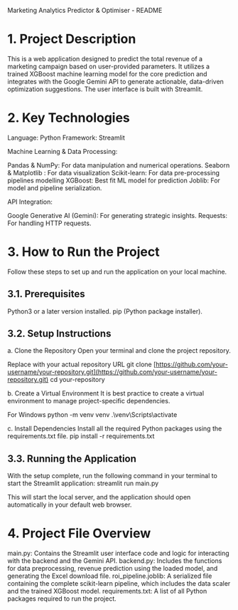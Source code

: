 Marketing Analytics Predictor & Optimiser - README

# 1. Project Description
This is a web application designed to predict the total revenue of a marketing campaign based on user-provided parameters. It utilizes a trained XGBoost machine learning model for the core prediction and integrates with the Google Gemini API to generate actionable, data-driven optimization suggestions. The user interface is built with Streamlit.

# 2. Key Technologies

Language: Python
Framework: Streamlit

Machine Learning & Data Processing:

Pandas & NumPy: For data manipulation and numerical operations.
Seaborn & Matplotlib : For data visualization
Scikit-learn: For data pre-processing pipelines modelling
XGBoost: Best fit ML model for prediction
Joblib: For model and pipeline serialization.

API Integration:

Google Generative AI (Gemini): For generating strategic insights.
Requests: For handling HTTP requests.

# 3. How to Run the Project
Follow these steps to set up and run the application on your local machine.

## 3.1. Prerequisites
Python3 or a later version installed.
pip (Python package installer).

## 3.2. Setup Instructions
a. Clone the Repository
Open your terminal and clone the project repository.

Replace with your actual repository URL
git clone [https://github.com/your-username/your-repository.git](https://github.com/your-username/your-repository.git)
cd your-repository

b. Create a Virtual Environment 
It is best practice to create a virtual environment to manage project-specific dependencies.

For Windows
python -m venv venv
.\venv\Scripts\activate

c. Install Dependencies
Install all the required Python packages using the requirements.txt file.
pip install -r requirements.txt

## 3.3. Running the Application
With the setup complete, run the following command in your terminal to start the Streamlit application:
streamlit run main.py

This will start the local server, and the application should open automatically in your default web browser.

# 4. Project File Overview

main.py: Contains the Streamlit user interface code and logic for interacting with the backend and the Gemini API.
backend.py: Includes the functions for data preprocessing, revenue prediction using the loaded model, and generating the Excel download file.
roi_pipeline.joblib: A serialized file containing the complete scikit-learn pipeline, which includes the data scaler and the trained XGBoost model.
requirements.txt: A list of all Python packages required to run the project.

